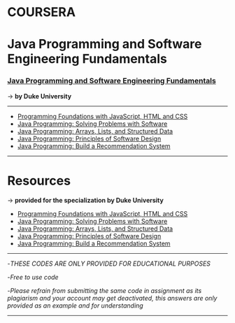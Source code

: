 # COURSERA
# Java Programming and Software Engineering Fundamentals

### [Java Programming and Software Engineering Fundamentals](https://www.coursera.org/specializations/java-programming) ###
   -> **by Duke University**

- - - - 
   
  * [Programming Foundations with JavaScript, HTML and CSS](https://www.coursera.org/learn/duke-programming-web?specialization=java-programming)
  * [Java Programming: Solving Problems with Software](https://www.coursera.org/learn/java-programming?specialization=java-programming)
  * [Java Programming: Arrays, Lists, and Structured Data](https://www.coursera.org/learn/java-programming-arrays-lists-data?specialization=java-programming)
  * [Java Programming: Principles of Software Design](https://www.coursera.org/learn/java-programming-design-principles?specialization=java-programming)
  * [Java Programming: Build a Recommendation System](https://www.coursera.org/learn/java-programming-recommender?specialization=java-programming)

- - - -

# Resources 
   -> **provided for the specialization by Duke University**

  * [Programming Foundations with JavaScript, HTML and CSS](https://www.dukelearntoprogram.com//course1/index.php)
  * [Java Programming: Solving Problems with Software](https://www.dukelearntoprogram.com//course2/index.php)
  * [Java Programming: Arrays, Lists, and Structured Data](https://www.dukelearntoprogram.com//course3/index.php)
  * [Java Programming: Principles of Software Design](https://www.dukelearntoprogram.com//course4/index.php)
  * [Java Programming: Build a Recommendation System](https://www.dukelearntoprogram.com//course5/index.php)

- - - -


-*THESE CODES ARE ONLY PROVIDED FOR EDUCATIONAL PURPOSES*

-*Free to use code*

-*Please refrain from submitting the same code in assignment as its plagiarism and your account may get deactivated, this answers are only provided as an example and for understanding*

- - - -
